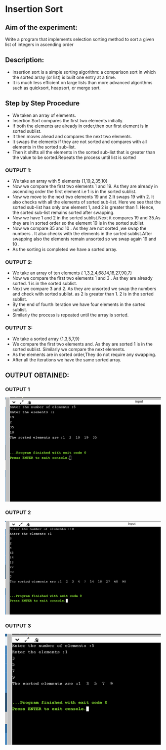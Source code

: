 # Insertion Sort
## Aim of the experiment:
Write a program that implements selection sorting method to sort a given list of integers in ascending order
## Description:
- Insertion sort is a simple sorting algorithm: a comparison sort in which the sorted array
(or list) is built one entry at a time.
- It is much less efficient on large lists than more advanced algorithms such as quicksort,
heapsort, or merge sort. 
## Step by Step Procedure
- We taken an array of elements.
- Insertion Sort compares the first two elements initially.
- If both the elements are already in order,then our first element is in sorted sublist.
- It then moves ahead and compares the next two elements.
- It swaps the elements if they are not sorted and compares with all elements in the sorted sub-list.
- Then it shifts all the elements in the sorted sub-list that is greater than the value to be sorted.Repeats the process until list is sorted
### OUTPUT 1:
- We take an array with 5 elements {1,19,2,35,10}
- Now we compare the first two elements 1 and 19. As they are already in ascending order the first element i.e 1 is in the sorted sublist.
- Now we move to the next two elements 19 and 2.It swaps 19 with 2. It also checks with all the elements of sorted sub-list. Here we see that the sorted sub-list has only one element 1, and 2 is greater than 1. Hence, the sorted sub-list remains sorted after swapping.
- Now we have 1 and 2 in the sorted sublist.Next it compares 19 and 35.As they are in sorted order so the element 19 is in the sorted sublist.
- Now we compare 35 and 10 . As they are not sorted ,we swap the numbers . It also checks with the elements in the sorted sublist.After swapping also the elements remain unsorted so we swap again 19 and 10 .
- As the sorting is completed we have a sorted array.
### OUTPUT 2:
- We take an array of ten elements { 1,3,2,4,68,14,18,27,90,7}
- Now we compare the first two elements 1 and 3 . As they are already sorted. 1 is in the sorted sublist.
- Next we compare 3 and 2. As they are unsorted we swap the numbers and check with sorted sublist. as 2 is greater than 1. 2 is in the sorted sublist.
- By the end of fourth iteration we have four elements in the sorted sublist.
- Similarly the process is repeated until the array is sorted.
### OUTPUT  3:
- We take a sorted array {1,3,5,7,9}
- We compare the first two elements and. As they are sorted 1 is in the sorted sublist. Similarly we compare the next elements.
- As the elements are in sorted order,They do not require any swapping.
- After all the iterations we have the same sorted array.

## OUTPUT OBTAINED:

### OUTPUT 1
![output1](IS1.PNG)
### OUTPUT 2
![output2](IS2.PNG)
### OUTPUT 3
![output3](IS3.PNG)


